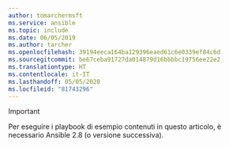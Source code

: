 ```yaml
---
author: tomarchermsft
ms.service: ansible
ms.topic: include
ms.date: 06/05/2019
ms.author: tarcher
ms.openlocfilehash: 39194eeca164ba129396eaed61c6e0339ef84c6d
ms.sourcegitcommit: be67ceba91727da014879d16bbbbc19756ee22e2
ms.translationtype: HT
ms.contentlocale: it-IT
ms.lasthandoff: 05/05/2020
ms.locfileid: "81743296"
---
```

> [!Important]
> Per eseguire i playbook di esempio contenuti in questo articolo, è necessario Ansible 2.8 (o versione successiva).